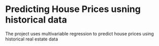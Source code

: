 # Predicting House Prices usning historical data
The project uses multivariable regression to predict house prices using historical real estate data
